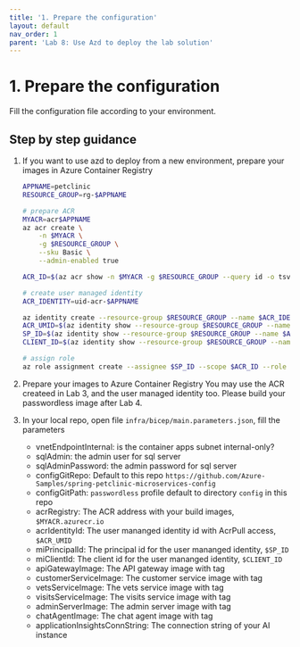 ```yaml
---
title: '1. Prepare the configuration'
layout: default
nav_order: 1
parent: 'Lab 8: Use Azd to deploy the lab solution'
---
```


# 1. Prepare the configuration

Fill the configuration file according to your environment.

## Step by step guidance

1. If you want to use azd to deploy from a new environment, prepare your images in Azure Container Registry

    ```bash
    APPNAME=petclinic
    RESOURCE_GROUP=rg-$APPNAME

    # prepare ACR
    MYACR=acr$APPNAME
    az acr create \
        -n $MYACR \
        -g $RESOURCE_GROUP \
        --sku Basic \
        --admin-enabled true

    ACR_ID=$(az acr show -n $MYACR -g $RESOURCE_GROUP --query id -o tsv)

    # create user managed identity
    ACR_IDENTITY=uid-acr-$APPNAME

    az identity create --resource-group $RESOURCE_GROUP --name $ACR_IDENTITY
    ACR_UMID=$(az identity show --resource-group $RESOURCE_GROUP --name $ACR_IDENTITY --query id --output tsv)
    SP_ID=$(az identity show --resource-group $RESOURCE_GROUP --name $ACR_IDENTITY --query principalId --output tsv)
    CLIENT_ID=$(az identity show --resource-group $RESOURCE_GROUP --name $ACR_IDENTITY --query clientId --output tsv)

    # assign role
    az role assignment create --assignee $SP_ID --scope $ACR_ID --role acrpull
    ```

1. Prepare your images to Azure Container Registry
    You may use the ACR createed in Lab 3, and the user managed identity too.
    Please build your passwordless image after Lab 4.

1. In your local repo, open file `infra/bicep/main.parameters.json`, fill the parameters

    - vnetEndpointInternal: is the container apps subnet internal-only?
    - sqlAdmin: the admin user for sql server
    - sqlAdminPassword: the admin password for sql server
    - configGitRepo: Default to this repo `https://github.com/Azure-Samples/spring-petclinic-microservices-config`
    - configGitPath: `passwordless` profile default to directory `config` in this repo
    - acrRegistry: The ACR address with your build images, `$MYACR.azurecr.io`
    - acrIdentityId: The user mananged identity id with AcrPull access, `$ACR_UMID`
    - miPrincipalId: The principal id for the user mananged identity, `$SP_ID`
    - miClientId: The client id for the user mananged identity, `$CLIENT_ID`
    - apiGatewayImage: The API gateway image with tag
    - customerServiceImage: The customer service image with tag
    - vetsServiceImage: The vets service image with tag
    - visitsServiceImage: The visits service image with tag
    - adminServerImage: The admin server image with tag
    - chatAgentImage: The chat agent image with tag
    - applicationInsightsConnString: The connection string of your AI instance
